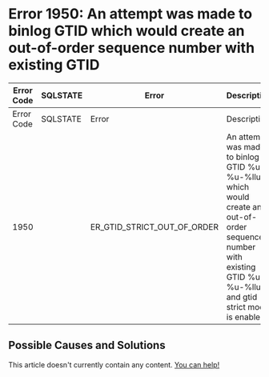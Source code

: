 
# Error 1950: An attempt was made to binlog GTID which would create an out-of-order sequence number with existing GTID


| Error Code | SQLSTATE | Error | Description |
| --- | --- | --- | --- |
| Error Code | SQLSTATE | Error | Description |
| 1950 |  | ER_GTID_STRICT_OUT_OF_ORDER | An attempt was made to binlog GTID %u-%u-%llu which would create an out-of-order sequence number with existing GTID %u-%u-%llu, and gtid strict mode is enabled. |




## Possible Causes and Solutions


This article doesn't currently contain any content. [You can help!](/kb/en/writing-and-editing-knowledge-base-articles/)

